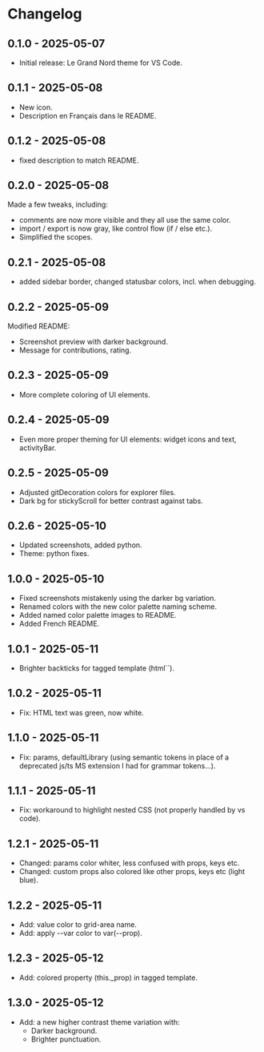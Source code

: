 # Changelog

## 0.1.0 - 2025-05-07
- Initial release: Le Grand Nord theme for VS Code.

## 0.1.1 - 2025-05-08
- New icon.
- Description en Français dans le README.

## 0.1.2 - 2025-05-08
- fixed description to match README.

## 0.2.0 - 2025-05-08
Made a few tweaks, including:
- comments are now more visible and they all use the same color.
- import / export is now gray, like control flow (if / else etc.).
- Simplified the scopes.

## 0.2.1 - 2025-05-08
- added sidebar border, changed statusbar colors, incl. when debugging.

## 0.2.2 - 2025-05-09
Modified README:
- Screenshot preview with darker background.
- Message for contributions, rating.

## 0.2.3 - 2025-05-09
- More complete coloring of UI elements.

## 0.2.4 - 2025-05-09
- Even more proper theming for UI elements: widget icons and text, activityBar.

## 0.2.5 - 2025-05-09
- Adjusted gitDecoration colors for explorer files.
- Dark bg for stickyScroll for better contrast against tabs.

## 0.2.6 - 2025-05-10
- Updated screenshots, added python.
- Theme: python fixes.

## 1.0.0 - 2025-05-10
- Fixed screenshots mistakenly using the darker bg variation.
- Renamed colors with the new color palette naming scheme.
- Added named color palette images to README.
- Added French README.

## 1.0.1 - 2025-05-11
- Brighter backticks for tagged template (html``).

## 1.0.2 - 2025-05-11
- Fix: HTML text was green, now white.

## 1.1.0 - 2025-05-11
- Fix: params, defaultLibrary (using semantic tokens in place of a deprecated js/ts MS extension I had for grammar tokens...).

## 1.1.1 - 2025-05-11
- Fix: workaround to highlight nested CSS (not properly handled by vs code).

## 1.2.1 - 2025-05-11
- Changed: params color whiter, less confused with props, keys etc.
- Changed: custom props also colored like other props, keys etc (light blue).

## 1.2.2 - 2025-05-11
- Add: value color to grid-area name.
- Add: apply --var color to var(--prop).

## 1.2.3 - 2025-05-12
- Add: colored property (this._prop) in tagged template.

## 1.3.0 - 2025-05-12
- Add: a new higher contrast theme variation with:
  - Darker background.
  - Brighter punctuation.